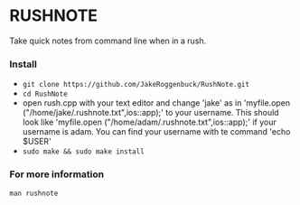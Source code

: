 # RUSHNOTE
Take quick notes from command line when in a rush.

### Install
* `git clone https://github.com/JakeRoggenbuck/RushNote.git`
* `cd RushNote`
* open rush.cpp with your text editor and change 'jake' as in 'myfile.open ("/home/jake/.rushnote.txt",ios::app);' to your username. This should look like 'myfile.open ("/home/adam/.rushnote.txt",ios::app);' if your username is adam. You can find your username with te command 'echo $USER'
* `sudo make && sudo make install`

### For more information
`man rushnote`
